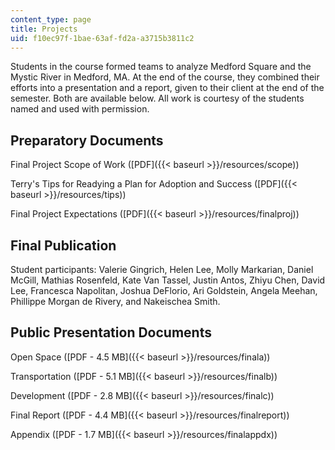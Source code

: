 ```yaml
---
content_type: page
title: Projects
uid: f10ec97f-1bae-63af-fd2a-a3715b3811c2
---
```


Students in the course formed teams to analyze Medford Square and the Mystic River in Medford, MA. At the end of the course, they combined their efforts into a presentation and a report, given to their client at the end of the semester. Both are available below. All work is courtesy of the students named and used with permission.

Preparatory Documents
---------------------

Final Project Scope of Work ([PDF]({{< baseurl >}}/resources/scope))

Terry's Tips for Readying a Plan for Adoption and Success ([PDF]({{< baseurl >}}/resources/tips))

Final Project Expectations ([PDF]({{< baseurl >}}/resources/finalproj))

Final Publication
-----------------

Student participants: Valerie Gingrich, Helen Lee, Molly Markarian, Daniel McGill, Mathias Rosenfeld, Kate Van Tassel, Justin Antos, Zhiyu Chen, David Lee, Francesca Napolitan, Joshua DeFlorio, Ari Goldstein, Angela Meehan, Phillippe Morgan de Rivery, and Nakeischea Smith.

Public Presentation Documents
-----------------------------

Open Space ([PDF - 4.5 MB]({{< baseurl >}}/resources/finala))

Transportation ([PDF - 5.1 MB]({{< baseurl >}}/resources/finalb))

Development ([PDF - 2.8 MB]({{< baseurl >}}/resources/finalc))

Final Report ([PDF - 4.4 MB]({{< baseurl >}}/resources/finalreport))

Appendix ([PDF - 1.7 MB]({{< baseurl >}}/resources/finalappdx))